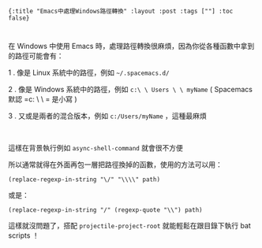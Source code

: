     {:title "Emacs中處理Windows路徑轉換" :layout :post :tags [""] :toc false}


# 


## 

在 Windows 中使用 Emacs 時，處理路徑轉換很麻煩，因為你從各種函數中拿到的路徑可能會有：

1 . 像是 Linux 系統中的路徑，例如 `~/.spacemacs.d/`

2 . 像是 Windows 系統中的路徑，例如 `c:\ \ Users \ \ myName` ( Spacemacs 默認 =c: \\ \\ = 是小寫 )

3 . 又或是兩者的混合版本，例如 `c:/Users/myName` ，這種最麻煩

<br>

這樣在背景執行例如 `async-shell-command` 就會很不方便

所以通常就得在外面再包一層把路徑換掉的函數，使用的方法可以用：

    (replace-regexp-in-string "\/" "\\\\" path)

或是：

    (replace-regexp-in-string "/" (regexp-quote "\\") path)

這樣就沒問題了，搭配 `projectile-project-root` 就能輕鬆在跟目錄下執行 bat scripts ！

